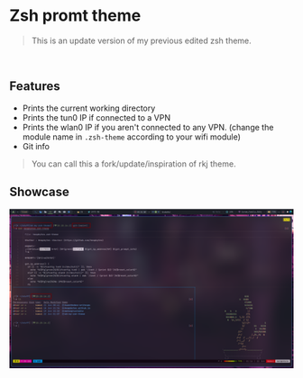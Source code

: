# Zsh promt theme

> This is an update version of my previous edited zsh theme.
<br />

## Features 
- Prints the current working directory
- Prints the tun0 IP if connected to a VPN
- Prints the wlan0 IP if you aren't connected to any VPN. (change the module name in `.zsh-theme` according to your wifi module)
- Git info

> You can call this a fork/update/inspiration of rkj theme.

## Showcase

![image](./zshtheme.png)
